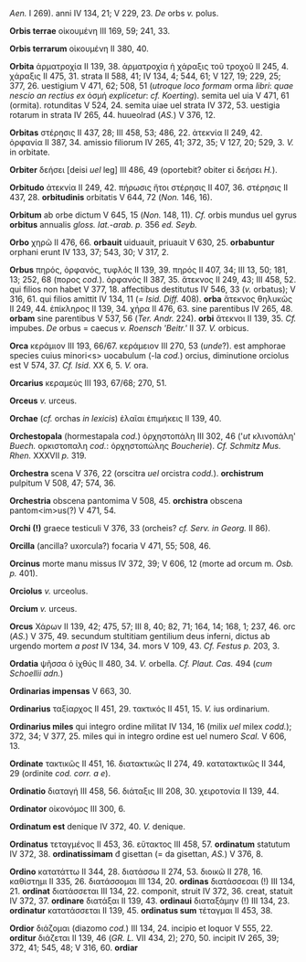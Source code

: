 *Aen.* I 269). anni IV 134, 21; V 229, 23. *De* orbs *v.* polus.

**Orbis terrae** οἰκουμένη III 169, 59; 241, 33.

**Orbis terrarum** οἰκουμένη II 380, 40.

**Orbita** ἁρματροχία II 139, 38. ἁρματροχία ἡ χάραξις τοῦ τροχοῦ II
245, 4. χάραξις II 475, 31. strata II 588, 41; IV 134, 4; 544, 61; V
127, 19; 229, 25; 377, 26. uestigium V 471, 62; 508, 51 (*utroque loco
formam* orma *libri*: *quae nescio an rectius ex* όσμή *explicetur*: *cf.
Koerting*). semita uel uia V 471, 61 (ormita). rotunditas V 524, 24.
semita uiae uel strata IV 372, 53. uestigia rotarum in strata IV 265,
44. huueolrad (*AS.*) V 376, 12.

**Orbitas** στέρησις II 437, 28; III 458, 53; 486, 22. ἀτεκνία II 249,
42. ὀρφανία II 387, 34. amissio filiorum IV 265, 41; 372, 35; V 127, 20;
529, 3. *V.* in orbitate.

**Orbiter** δεήσει \[deisi *uel* leg\] III 486, 49 (oportebit? obiter εἰ
δεήσει *Η.*).

**Orbitudo** ἀτεκνία II 249, 42. πήρωσις ἤτοι στέρησις II 407, 36.
στέρησις II 437, 28. **orbitudinis** orbitatis V 644, 72 (*Non.* 146,
16).

**Orbitum** ab orbe dictum V 645, 15 (*Non.* 148, 11). *Cf.* orbis
mundus uel gyrus **orbitus** annualis *gloss. lat.-arab. p.* 356 *ed.
Seyb.*

**Orbo** χηρῶ II 476, 66. **orbauit** uiduauit, priuauit V 630, 25.
**orbabuntur** orphani erunt IV 133, 37; 543, 30; V 317, 2.

**Orbus** πηρός, ὀρφανός, τυφλός II 139, 39. πηρός II 407, 34; III 13,
50; 181, 13; 252, 68 (πορος *cod.*). ὀρφανός II 387, 35. ἄτεκνος II
249, 43; III 458, 52. qui filios non habet V 377, 18. affectibus
destitutus IV 546, 33 (*v.* orbatus); V 316, 61. qui filios amittit IV
134, 11 (*= Isid. Diff.* 408). **orba** ἄτεκνος θηλυκῶς II 249, 44.
ἐπίκληρος II 139, 34. χήρα II 476, 63. sine parentibus IV 265, 48.
**orbam** sine parentibus V 537, 56 (*Ter. Andr.* 224). **orbi** ἄτεκνοι
II 139, 35. *Cf.* impubes. *De* orbus = caecus *v. Roensch 'Beitr.'*
II 37. *V.* orbicus.

**Orca** κεράμιον III 193, 66/67. κεράμειον III 270, 53 (*unde*?). est
amphorae species cuius minori\<s\> uocabulum (-la *cod.*) orcius,
diminutione orciolus est V 574, 37. *Cf. Isid.* XX 6, 5. *V.* ora.

**Orcarius** κεραμεύς III 193, 67/68; 270, 51.

**Orceus** *v.* urceus.

**Orchae** (*cf.* orchas *in lexicis*) ἐλαῖαι ἐπιμήκεις II 139, 40.

**Orchestopala** (hormestapala *cod.*) ὀρχηστοπάλη III 302, 46 ('*ut*
κλινοπάλη' *Buech.* ορκιστοπαλη *cod.*: ὀρχηστοπώλης *Boucherie*). *Cf.
Schmitz Mus. Rhen.* XXXVII *p.* 319.

**Orchestra** scena V 376, 22 (orscitra *uel* orcistra *codd.*).
**orchistrum** pulpitum V 508, 47; 574, 36.

**Orchestria** obscena pantomima V 508, 45. **orchistra** obscena
pantom\<im\>us(?) V 471, 54.

**Orchi (!)** graece testiculi V 376, 33 (orcheis? *cf. Serv. in Georg.*
II 86).

**Orcilla** (ancilla? uxorcula?) focaria V 471, 55; 508, 46.

**Orcinus** morte manu missus IV 372, 39; V 606, 12 (morte ad orcum m.
*Osb. p.* 401).

**Orciolus** *v.* urceolus.

**Orcium** *v.* urceus.

**Orcus** Χάρων II 139, 42; 475, 57; III 8, 40; 82, 71; 164, 14; 168, 1;
237, 46. orc (*AS.*) V 375, 49. secundum stultitiam gentilium deus
inferni, dictus ab urgendo mortem *a post* IV 134, 34. mors V 109, 43.
*Cf. Festus p.* 203, 3.

**Ordatia** ψῆσσα ὁ ἰχθύς II 480, 34. *V.* orbella. *Cf. Plaut. Cas.*
494 (*cum Schoellii adn.*)

**Ordinarias impensas** V 663, 30.

**Ordinarius** ταξίαρχος II 451, 29. τακτικός II 451, 15. *V.* ius
ordinarium.

**Ordinarius miles** qui integro ordine militat IV 134, 16 (milix *uel*
milex *codd.*); 372, 34; V 377, 25. miles qui in integro ordine est uel
numero *Scal.* V 606, 13.

**Ordinate** τακτικῶς II 451, 16. διατακτικῶς II 274, 49. κατατακτικῶς
II 344, 29 (ordinite *cod. corr. a e*).

**Ordinatio** διαταγή III 458, 56. διάταξις III 208, 30. χειροτονία II
139, 44.

**Ordinator** οἰκονόμος III 300, 6.

**Ordinatum est** denique IV 372, 40. *V.* denique.

**Ordinatus** τεταγμένος II 453, 36. εὔτακτος III 458, 57. **ordinatum**
statutum IV 372, 38. **ordinatissimam** đ gisettan (= da gisettan,
*AS.*) V 376, 8.

**Ordino** κατατάττω II 344, 28. διατάσσω II 274, 53. διοικῶ II 278, 16.
καθίστημι II 335, 26. διατάσσομαι III 134, 20. **ordinas** διατάσσεσαι
(!) III 134, 21. **ordinat** διατάσσεται III 134, 22. componit, struit
IV 372, 36. creat, statuit IV 372, 37. **ordinare** διατάξαι II 139, 43.
**ordinaui** διαταξάμην (!) III 134, 23. **ordinatur** κατατάσσεται II
139, 45. **ordinatus sum** τέταγμαι II 453, 38.

**Ordior** διάζομαι (diazomo *cod.*) III 134, 24. incipio et loquor V
555, 22. **orditur** διάζεται II 139, 46 (*GR. L.* VII 434, 2); 270, 50.
incipit IV 265, 39; 372, 41; 545, 48; V 316, 60. **ordiar**
